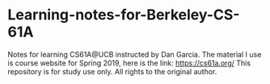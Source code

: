 # Learning-notes-for-Berkeley-CS-61A
Notes for learning CS61A@UCB instructed by Dan Garcia. The material I use is course website for Spring 2019, here is the link: https://cs61a.org/  This repository is for study use only. All rights to the original author.
